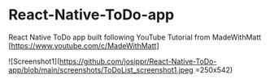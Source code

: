 # React-Native-ToDo-app
React Native ToDo app built following YouTube Tutorial from MadeWithMatt [https://www.youtube.com/c/MadeWithMatt]

![Screenshot1](https://github.com/josippr/React-Native-ToDo-app/blob/main/screenshots/ToDoList_screenshot1.jpeg =250x542)
